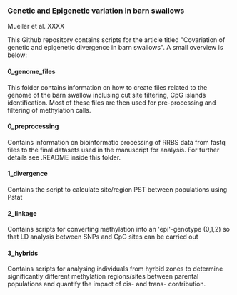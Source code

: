 ### Genetic and Epigenetic variation in barn swallows

Mueller et al. XXXX

This Github repository contains scripts for the article titled "Covariation of genetic and epigenetic divergence in barn swallows". A small overview is below:

#### 0_genome_files

This folder contains information on how to create files related to the genome of the barn swallow inclusing cut site filtering, CpG islands identification. Most of these files are then used for pre-processing and filtering of methylation calls.

#### 0_preprocessing

Contains information on bioinformatic processing of RRBS data from fastq files to the final datasets used in the manuscript for analysis. For further details see .README inside this folder.

#### 1_divergence

Contains the script to calculate site/region PST between populations using Pstat

#### 2_linkage

Contains scripts for converting methylation into an 'epi'-genotype (0,1,2) so that LD analysis between SNPs and CpG sites can be carried out

#### 3_hybrids

Contains scripts for analysing individuals from hyrbid zones to determine significantly different methylation regions/sites between parental populations and quantify the impact of cis- and trans- contribution.
